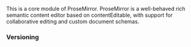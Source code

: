 This is a core module of ProseMirror. ProseMirror is a well-behaved rich semantic content editor based on contentEditable, 
with support for collaborative editing and custom document schemas.

### Versioning
